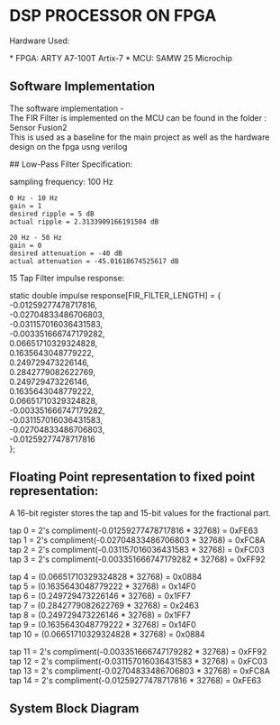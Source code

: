 # DSP PROCESSOR ON FPGA 
<p>Hardware Used: <br></p>
    * FPGA: ARTY A7-100T Artix-7
    * MCU: SAMW 25 Microchip 

## Software Implementation

  <p> The software implementation - <br>
  The FIR Filter is implemented on the MCU can be found in the folder : Sensor Fusion2<br>
  This is used as a baseline for the main project as well as the hardware design on the fpga usng verilog<br>
  
  </p>
## Low-Pass Filter Specification:
<p>
    sampling frequency: 100 Hz

    0 Hz - 10 Hz
    gain = 1
    desired ripple = 5 dB
    actual ripple = 2.3133909166191504 dB

    20 Hz - 50 Hz
    gain = 0
    desired attenuation = -40 dB
    actual attenuation = -45.01618674525617 dB
</p>


<p> 15 Tap Filter impulse response: 

static double impulse response[FIR_FILTER_LENGTH] = {<br>
  -0.01259277478717816,<br>
  -0.02704833486706803,<br>
  -0.031157016036431583,<br>
  -0.003351666747179282,<br>
  0.06651710329324828,<br>
  0.1635643048779222,<br>
  0.249729473226146,<br>
  0.2842779082622769,<br>
  0.249729473226146,<br>
  0.1635643048779222,<br>
  0.06651710329324828,<br>
  -0.003351666747179282,<br>
  -0.031157016036431583,<br>
  -0.02704833486706803,<br>
  -0.01259277478717816<br>
};<br>

## Floating Point representation to fixed point representation: <br>

A 16-bit register stores the tap and 15-bit values for the fractional part. <br>

tap 0 = 2's compliment(-0.01259277478717816 * 32768) 	= 0xFE63<br>
tap 1 = 2's compliment(-0.02704833486706803 * 32768) 	= 0xFC8A<br>
tap 2 = 2's compliment(-0.031157016036431583 * 32768) 	= 0xFC03<br>
tap 3 = 2's compliment(-0.003351666747179282 * 32768) 	= 0xFF92<br>

tap 4 = (0.06651710329324828 * 32768)	= 0x0884<br>
tap 5 = (0.1635643048779222 * 32768) 	= 0x14F0<br>
tap 6 = (0.249729473226146 * 32768) 	= 0x1FF7<br>
tap 7 = (0.2842779082622769 * 32768) 	= 0x2463<br>
tap 8 = (0.249729473226146 * 32768) 	= 0x1FF7<br>
tap 9 = (0.1635643048779222 * 32768) 	= 0x14F0<br>
tap 10 = (0.06651710329324828 * 32768) 	= 0x0884<br>

tap 11 = 2's compliment(-0.003351666747179282 * 32768) 	= 0xFF92<br>
tap 12 = 2's compliment(-0.031157016036431583 * 32768) 	= 0xFC03<br>
tap 13 = 2's compliment(-0.02704833486706803 * 32768) 	= 0xFC8A<br>
tap 14 = 2's compliment(-0.01259277478717816 * 32768) 	= 0xFE63<br>
</p>

## System Block Diagram 

